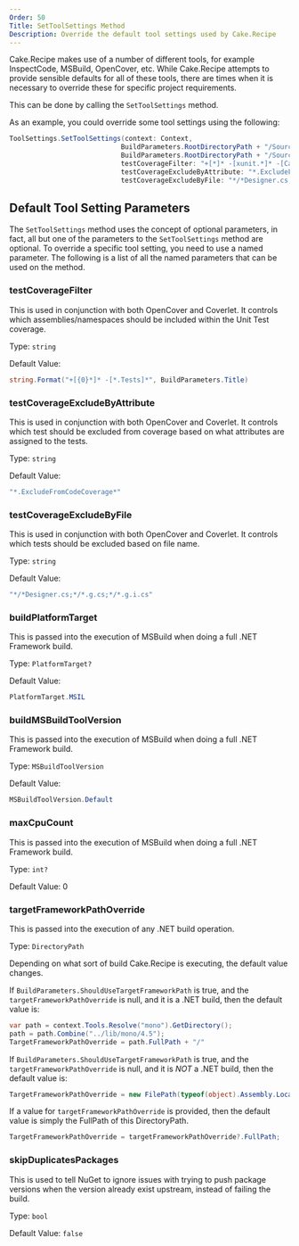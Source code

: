 ```yaml
---
Order: 50
Title: SetToolSettings Method
Description: Override the default tool settings used by Cake.Recipe
---
```


Cake.Recipe makes use of a number of different tools, for example InspectCode, MSBuild, OpenCover, etc.  While Cake.Recipe attempts to provide sensible defaults for all of these tools, there are times when it is necessary to override these for specific project requirements.

This can be done by calling the `SetToolSettings` method.

As an example, you could override some tool settings using the following:

```csharp
ToolSettings.SetToolSettings(context: Context,
                            BuildParameters.RootDirectoryPath + "/Source/Cake.Example.Tests/*.cs",
                            BuildParameters.RootDirectoryPath + "/Source/Cake.Example/**/*.AssemblyInfo.cs" },
                            testCoverageFilter: "+[*]* -[xunit.*]* -[Cake.Core]* -[Cake.Testing]* -[*.Tests]* ",
                            testCoverageExcludeByAttribute: "*.ExcludeFromCodeCoverage*",
                            testCoverageExcludeByFile: "*/*Designer.cs;*/*.g.cs;*/*.g.i.cs");
```

## Default Tool Setting Parameters

The `SetToolSettings` method uses the concept of optional parameters, in fact, all but one of the parameters to the `SetToolSettings` method are optional.  To override a specific tool setting, you need to use a named parameter.  The following is a list of all the named parameters that can be used on the method.

### testCoverageFilter

This is used in conjunction with both OpenCover and Coverlet.  It controls which assemblies/namespaces should be included within the Unit Test coverage.

Type: `string`

Default Value:

```csharp
string.Format("+[{0}*]* -[*.Tests]*", BuildParameters.Title)
```

### testCoverageExcludeByAttribute

This is used in conjunction with both OpenCover and Coverlet.  It controls which test should be excluded from coverage based on what attributes are assigned to the tests.

Type: `string`

Default Value:

```csharp
"*.ExcludeFromCodeCoverage*"
```

### testCoverageExcludeByFile

This is used in conjunction with both OpenCover and Coverlet.  It controls which tests should be excluded based on file name.

Type: `string`

Default Value:

```csharp
"*/*Designer.cs;*/*.g.cs;*/*.g.i.cs"
```

### buildPlatformTarget

This is passed into the execution of MSBuild when doing a full .NET Framework build.

Type: `PlatformTarget?`

Default Value:

```csharp
PlatformTarget.MSIL
```

### buildMSBuildToolVersion

This is passed into the execution of MSBuild when doing a full .NET Framework build.

Type: `MSBuildToolVersion`

Default Value:

```csharp
MSBuildToolVersion.Default
```

### maxCpuCount

This is passed into the execution of MSBuild when doing a full .NET Framework build.

Type: `int?`

Default Value: 0

### targetFrameworkPathOverride

This is passed into the execution of any .NET build operation.

Type: `DirectoryPath`

Depending on what sort of build Cake.Recipe is executing, the default value changes.

If `BuildParameters.ShouldUseTargetFrameworkPath` is true, and the `targetFrameworkPathOverride` is null, and it is a .NET build, then the default value is:

```csharp
var path = context.Tools.Resolve("mono").GetDirectory();
path = path.Combine("../lib/mono/4.5");
TargetFrameworkPathOverride = path.FullPath + "/"
```

If `BuildParameters.ShouldUseTargetFrameworkPath` is true, and the `targetFrameworkPathOverride` is null, and it is _NOT_ a .NET build, then the default value is:

```csharp
TargetFrameworkPathOverride = new FilePath(typeof(object).Assembly.Location).GetDirectory().FullPath + "/"
```

If a value for `targetFrameworkPathOverride` is provided, then the default value is simply the FullPath of this DirectoryPath.

```csharp
TargetFrameworkPathOverride = targetFrameworkPathOverride?.FullPath;
```

### skipDuplicatesPackages

This is used to tell NuGet to ignore issues with trying to push package versions when the version already exist upstream, instead of failing the build.

Type: `bool`

Default Value: `false`
